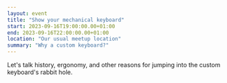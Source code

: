 ```yaml
---
layout: event
title: "Show your mechanical keyboard"
start: 2023-09-16T19:00:00.00+01:00
end: 2023-09-16T22:00:00.00+01:00
location: "Our usual meetup location"
summary: "Why a custom keyboard?"
---
```


Let's talk history, ergonomy, and other reasons for jumping into the custom keyboard's rabbit hole.
